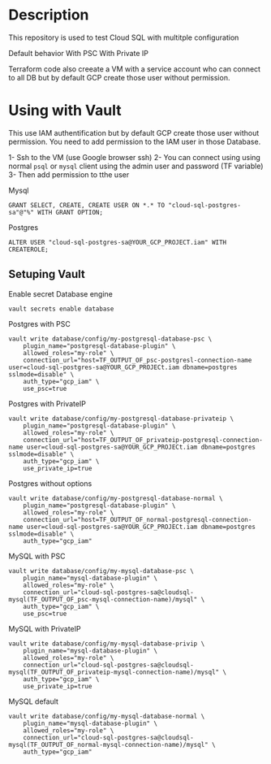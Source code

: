 # Description

This repository is used to test Cloud SQL with multitple configuration

Default behavior
With PSC
With Private IP

Terraform code also creeate a VM with a service account who can connect to all DB but by default GCP create those user without permission.

# Using with Vault
This use IAM authentification but by default GCP create those user without permission.
You need to add permission to the IAM user in those Database.

1- Ssh to the VM (use Google browser ssh)
2- You can connect using using normal `psql` or `mysql` client using the admin user and password (TF variable)
3- Then add permission to tthe user

Mysql
```
GRANT SELECT, CREATE, CREATE USER ON *.* TO "cloud-sql-postgres-sa"@"%" WITH GRANT OPTION;
```

Postgres
```
ALTER USER "cloud-sql-postgres-sa@YOUR_GCP_PROJECT.iam" WITH CREATEROLE;
```

## Setuping Vault

Enable secret Database engine
```
vault secrets enable database
```

Postgres with PSC
```
vault write database/config/my-postgresql-database-psc \
    plugin_name="postgresql-database-plugin" \
    allowed_roles="my-role" \
    connection_url="host=TF_OUTPUT_OF_psc-postgresl-connection-name user=cloud-sql-postgres-sa@YOUR_GCP_PROJECt.iam dbname=postgres sslmode=disable" \
    auth_type="gcp_iam" \
    use_psc=true
```

Postgres with PrivateIP
```
vault write database/config/my-postgresql-database-privateip \
    plugin_name="postgresql-database-plugin" \
    allowed_roles="my-role" \
    connection_url="host=TF_OUTPUT_OF_privateip-postgresql-connection-name user=cloud-sql-postgres-sa@YOUR_GCP_PROJECt.iam dbname=postgres sslmode=disable" \
    auth_type="gcp_iam" \
    use_private_ip=true
```


Postgres without options
```
vault write database/config/my-postgresql-database-normal \
    plugin_name="postgresql-database-plugin" \
    allowed_roles="my-role" \
    connection_url="host=TF_OUTPUT_OF_normal-postgresql-connection-name user=cloud-sql-postgres-sa@YOUR_GCP_PROJECt.iam dbname=postgres sslmode=disable" \
    auth_type="gcp_iam" 
```


MySQL with PSC
```
vault write database/config/my-mysql-database-psc \
    plugin_name="mysql-database-plugin" \
    allowed_roles="my-role" \
    connection_url="cloud-sql-postgres-sa@cloudsql-mysql(TF_OUTPUT_OF_psc-mysql-connection-name)/mysql" \
    auth_type="gcp_iam" \
    use_psc=true
```

MySQL with PrivateIP
```
vault write database/config/my-mysql-database-privip \
    plugin_name="mysql-database-plugin" \
    allowed_roles="my-role" \
    connection_url="cloud-sql-postgres-sa@cloudsql-mysql(TF_OUTPUT_OF_privateip-mysql-connection-name)/mysql" \
    auth_type="gcp_iam" \
    use_private_ip=true
```

MySQL default
```
vault write database/config/my-mysql-database-normal \
    plugin_name="mysql-database-plugin" \
    allowed_roles="my-role" \
    connection_url="cloud-sql-postgres-sa@cloudsql-mysql(TF_OUTPUT_OF_normal-mysql-connection-name)/mysql" \
    auth_type="gcp_iam" 
```